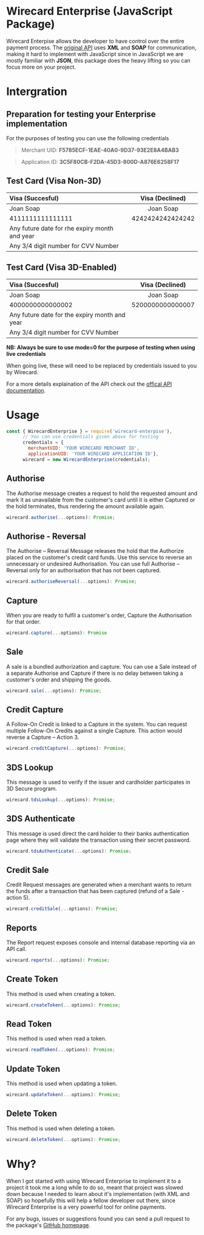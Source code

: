 # Wirecard Enterprise (JavaScript Package)
Wirecard Enterpise allows the developer to have control over the entire payment process. The [original API](https://developers.wirecard.co.za/enterprise.php) uses **XML** and **SOAP** for communication, making it hard to implement with JavaScript since in JavaScript we are mostly familiar with **JSON**, this package does the heavy lifting so you can focus more on your project.

# Intergration
## Preparation for testing your Enterprise implementation
For the purposes of testing you can use the following credentials
> Merchant UID: **F5785ECF-1EAE-40A0-9D37-93E2E8A4BAB3**

> Application ID: **3C5F80CB-F2DA-45D3-800D-A876E6258F17**

## Test Card (Visa Non-3D)

| Visa (Succesful)       | Visa (Declined)   |
| :------------- | :----------: |
|  Joan Soap  | Joan Soap  |
| 4111111111111111   | 4242424242424242 |
| Any future date for rhe expiry month and year
| Any 3/4 digit number for CVV Number

## Test Card (Visa 3D-Enabled)

| Visa (Succesful)       | Visa (Declined)   |
| :------------- | :----------: |
|  Joan Soap  | Joan Soap  |
| 4000000000000002   | 5200000000000007 |
| Any future date for the expiry month and year
| Any 3/4 digit number for CVV Number

**NB: Always be sure to use mode=0 for the purpose of testing when using live credentials**

When going live, these will need to be replaced by credentials issued to you by Wirecard.

For a more details explaination of the API check out the [offical API documentation](https://developers.wirecard.co.za/enterprise.php).


# Usage

```js
const { WirecardEnterprise } = require('wirecard-enterpise'),
      // You can use credentials given above for testing
      credentials = {
        merchantUID: 'YOUR WIRECARD MERCHANT ID',
        applicationUID: 'YOUR WIRECARD APPLICATION ID'},
      wirecard = new WirecardEnterprise(credentials);
```

## Authorise
The  Authorise message creates a request to hold the requested amount and mark it as unavailable from the customer's card until it is either Captured or the hold terminates, thus rendering the amount available again.
```js
wirecard.authorise(...options): Promise;
```

## Authorise - Reversal
The Authorise – Reversal Message releases the hold that the Authorize placed on the customer's credit card funds. Use this service to reverse an unnecessary or undesired Authorisation. You can use full Authorise – Reversal only for an authorisation that has not been captured.
```js
wirecard.authoriseReversal(...options): Promise;
```
## Capture

When you are ready to fulfil a customer's order, Capture the Authorisation for that order.
```js
wirecard.capture(...options): Promise
```

## Sale
A sale is a bundled authorization and capture. You can use a Sale instead of a separate Authorise and Capture if there is no delay between taking a customer's order and shipping the goods.

```js
wirecard.sale(...options): Promise;
```

## Credit Capture
A Follow-On Credit is linked to a Capture in the system. You can request multiple Follow-On Credits against a single Capture. This action would reverse a Capture – Action 3.

```js
wirecard.creditCapture(...options): Promise;
```

## 3DS Lookup
This message is used to verify if the issuer and cardholder participates in 3D Secure program.

```js
wirecard.tdsLookup(...options): Promise;
```

## 3DS Authenticate
This message is used direct the card holder to their banks authentication page where they will validate the transaction using their secret password.

```js
wirecard.tdsAuthenticate(...options): Promise;
```

## Credit Sale
Credit Request messages are generated when a merchant wants to return the funds after  a transaction that has been captured (refund of a Sale - action 5).

```js
wirecard.creditSale(...options): Promise;
```

## Reports
The Report request exposes console and internal database reporting via an API call.

```js
wirecard.reports(...options): Promise;
```

## Create Token
This method is used when creating a token.

```js
wirecard.createToken(...options): Promise;
```

## Read Token
This method is used when read a token.

```js
wirecard.readToken(...options): Promise;
```

## Update Token
This method is used when updating a token.

```js
wirecard.updateToken(...options): Promise;
```

## Delete Token
This method is used when deleting a token.

```js
wirecard.deleteToken(...options): Promise;
```

# Why?
When I got started with using Wirecard Enterprise to implement it to a project it took me a long while to do so, meant that project was slowed down because I needed to learn about it's implementation (with XML and SOAP) so hopefully this will help a fellow developer out there, since Wirecard Enterprise is a very powerful tool for online payments.

For any bugs, issues or suggestions found you can send a pull request to the package's [GitHub homepage]().
